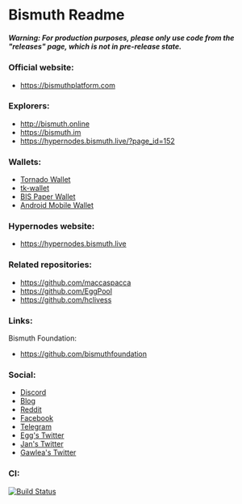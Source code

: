 Bismuth Readme
=======
##### Warning: For production purposes, please only use code from the "releases" page, which is not in pre-release state.

### Official website:
* https://bismuthplatform.com

### Explorers:
* http://bismuth.online
* https://bismuth.im
* https://hypernodes.bismuth.live/?page_id=152

### Wallets:
* [Tornado Wallet](https://github.com/bismuthfoundation/TornadoWallet)
* [tk-wallet](https://github.com/bismuthfoundation/tk-wallet)
* [BIS Paper Wallet](https://github.com/AngainorDev/BIS-Paper)
* [Android Mobile Wallet](https://github.com/redDwarf03/my_bismuth_wallet)

### Hypernodes website:
* https://hypernodes.bismuth.live

### Related repositories: 
* https://github.com/maccaspacca
* https://github.com/EggPool
* https://github.com/hclivess

### Links:

Bismuth Foundation: 
* https://github.com/bismuthfoundation

### Social:
* [Discord](https://discord.gg/dKVZd4z)
* [Blog](https://hypernodes.bismuth.live/?page_id=20)
* [Reddit](https://www.reddit.com/r/cryptobismuth)
* [Facebook](https://web.facebook.com/cryptobismuth)
* [Telegram](https://t.me/cryptobismuth)
* [Egg's Twitter](https://twitter.com/EggPoolNet)
* [Jan's Twitter](https://twitter.com/bismuthdev)
* [Gawlea's Twitter](https://twitter.com/BismuthPlatform)


### CI:
[![Build Status](https://travis-ci.org/bismuthfoundation/Bismuth.svg?branch=master)](https://travis-ci.org/bismuthfoundation/Bismuth)
